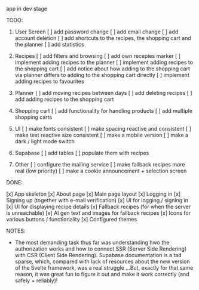 app in dev stage

TODO:

1. User Screen
[ ] add password change
[ ] add email change
[ ] add account deletion
[ ] add shortcuts to the recipes, the shopping cart and the planner
[ ] add statistics

2. Recipes
[ ] add filters and browsing
[ ] add own recepies marker
[ ] implement adding recipes to the planner
[ ] implement adding recipes to the shopping cart
[ ] add notice about how adding to the shopping cart via planner differs to adding to the shopping cart directly
[ ] implement adding recipes to favourites

4. Planner
[ ] add moving recipes between days
[ ] add deleting recipes
[ ] add adding recipes to the shopping cart

5. Shopping cart
[ ] add functionality for handling products
[ ] add multiple shopping carts

6. UI
[ ] make fonts consistent
[ ] make spacing reactive and consistent
[ ] make text reactive size consistent
[ ] make a mobile version
[ ] make a dark / light mode switch

8. Supabase
[ ] add tables
[ ] populate them with recipes

9. Other
[ ] configure the mailing service
[ ] make fallback recipes more real (low priority)
[ ] make a cookie announcement + selection screen

DONE:

[x] App skeleton
[x] About page
[x] Main page layout
[x] Logging in
[x] Signing up (together with e-mail verification)
[x] UI for logging / signing in
[x] UI for displaying recipe details
[x] Fallback recipes (for when the server is unreachable)
[x] AI gen text and images for fallback recipes
[x] Icons for various buttons / functionality
[x] Configured themes

NOTES:
- The most demanding task thus far was understanding hwo the authorization works and how to connect SSR (Server Side Rendering) with CSR (Client Side Rendering). Supabase documentation is a tad sparse, which, compared with lack of resources about the new version of the Svelte framework, was a real struggle ...But, exactly for that same reason, it was great fun to figure it out and make it work correctly (and safely + reliably)!




